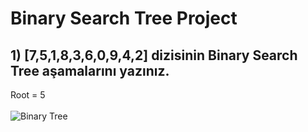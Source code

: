 # Binary Search Tree Project

## 1) [7,5,1,8,3,6,0,9,4,2] dizisinin Binary Search Tree aşamalarını yazınız.

Root = 5
<br>
<br>
![Binary Tree](https://user-images.githubusercontent.com/42176018/156954644-45915e5f-897a-4a9b-b2d1-f276a84bade7.png)
